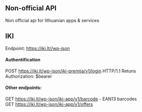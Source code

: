 ## Non-official API

Non official api for lithuanian apps & services

## IKI
Endpoint: https://iki.lt//wp-json

#### Authentification
POST https://iki.lt/wp-json/iki-premija/v1/login HTTP/1.1
Retuns Authorization: $bearer

#### Other endpoints:
GET https://iki.lt/wp-json/iki-app/v1/barcode - EAN13 barcodes  
GET https://iki.lt/wp-json/iki-app/v1/offers 

